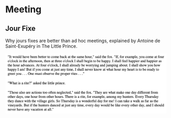 # Meeting

## Jour Fixe

Why jours fixes are better than ad hoc meetings, explained by Antoine de Saint-Exupéry in The Little Prince.

![](Images/902DD0D4-F3CE-48DA-A97B-7648825ED006.png)
